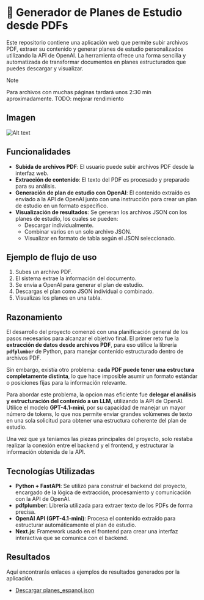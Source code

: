 # 📘 Generador de Planes de Estudio desde PDFs

Este repositorio contiene una aplicación web que permite subir archivos PDF, extraer su contenido y generar planes de estudio personalizados utilizando la API de OpenAI. La herramienta ofrece una forma sencilla y automatizada de transformar documentos en planes estructurados que puedes descargar y visualizar.

> [!NOTE]
> Para archivos con muchas páginas tardará unos 2:30 min aproximadamente. TODO: mejorar rendimiento

## Imagen

![Alt text](https://i.imgur.com/vVxn1Qc.png)

## Funcionalidades

- **Subida de archivos PDF**: El usuario puede subir archivos PDF desde la interfaz web.
- **Extracción de contenido**: El texto del PDF es procesado y preparado para su análisis.
- **Generación de plan de estudio con OpenAI**: El contenido extraído es enviado a la API de OpenAI junto con una instrucción para crear un plan de estudio en un formato específico.
- **Visualización de resultados**: Se generan los archivos JSON con los planes de estudio, los cuales se pueden:
  - Descargar individualmente.
  - Combinar varios en un solo archivo JSON.
  - Visualizar en formato de tabla según el JSON seleccionado.

## Ejemplo de flujo de uso

1. Subes un archivo PDF.
2. El sistema extrae la información del documento.
3. Se envía a OpenAI para generar el plan de estudio.
4. Descargas el plan como JSON individual o combinado.
5. Visualizas los planes en una tabla.

## Razonamiento

El desarrollo del proyecto comenzó con una planificación general de los pasos necesarios para alcanzar el objetivo final. El primer reto fue la **extracción de datos desde archivos PDF**, para eso utilice la librería **`pdfplumber`** de Python, para manejar contenido estructurado dentro de archivos PDF.

Sin embargo, existía otro problema: **cada PDF puede tener una estructura completamente distinta**, lo que hace imposible asumir un formato estándar o posiciones fijas para la información relevante.

Para abordar este problema, la opcion mas eficiente fue **delegar el análisis y estructuración del contenido a un LLM**, utilizando la API de OpenAI. Utilice el modelo **GPT-4.1-mini**, por su capacidad de manejar un mayor número de tokens, lo que nos permite enviar grandes volúmenes de texto en una sola solicitud para obtener una estructura coherente del plan de estudio.

Una vez que ya teníamos las piezas principales del proyecto, solo restaba realizar la conexión entre el backend y el frontend, y estructurar la información obtenida de la API.

## Tecnologías Utilizadas

- **Python + FastAPI**: Se utilizó para construir el backend del proyecto, encargado de la lógica de extracción, procesamiento y comunicación con la API de OpenAI.
- **pdfplumber**: Librería utilizada para extraer texto de los PDFs de forma precisa.
- **OpenAI API (GPT-4.1-mini)**: Procesa el contenido extraído para estructurar automáticamente el plan de estudio.
- **Next.js**: Framework usado en el frontend para crear una interfaz interactiva que se comunica con el backend.

## Resultados

Aquí encontrarás enlaces a ejemplos de resultados generados por la aplicación.

- [Descargar planes_espanol.json](https://drive.google.com/file/d/1qdWSe-YOQFrfTLqevPudFhbKqNjGW1cq/view?usp=sharing)


